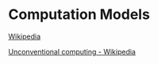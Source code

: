 # Computation Models
[Wikipedia](https://en.wikipedia.org/wiki/Model_of_computation)

[Unconventional computing - Wikipedia](https://en.wikipedia.org/wiki/Unconventional_computing)
